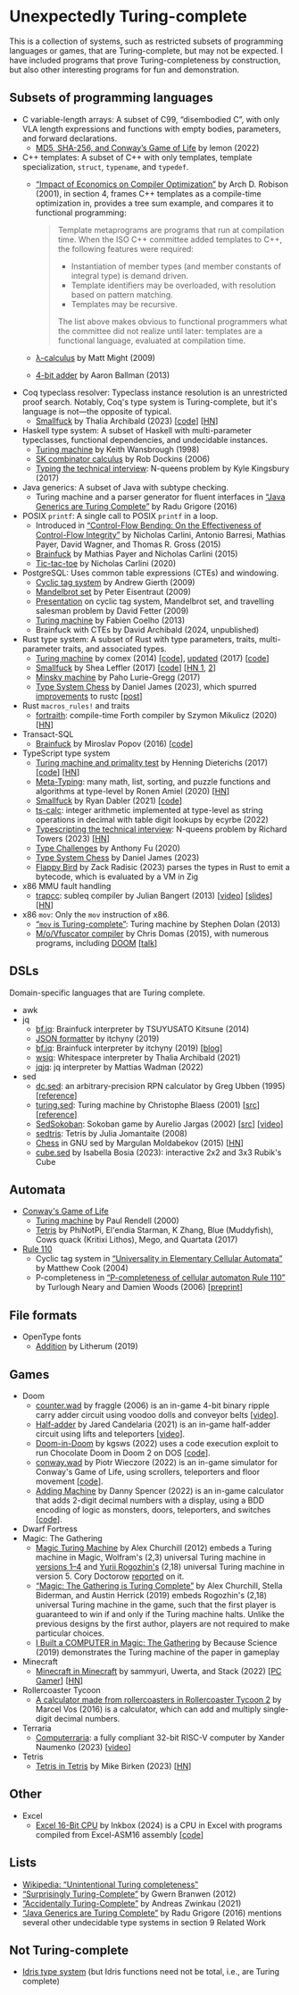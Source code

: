 # Unexpectedly Turing-complete

This is a collection of systems, such as restricted subsets of programming
languages or games, that are Turing-complete, but may not be expected. I have
included programs that prove Turing-completeness by construction, but also other
interesting programs for fun and demonstration.

## Subsets of programming languages

- C variable-length arrays: A subset of C99, “disembodied C”, with only VLA
  length expressions and functions with empty bodies, parameters, and forward
  declarations.
  - [MD5, SHA-256, and Conway’s Game of Life](https://lemon.rip/w/c99-vla-tricks/)
    by lemon (2022)
- C++ templates: A subset of C++ with only templates, template specialization,
  `struct`, `typename`, and `typedef`.
  - [“Impact of Economics on Compiler Optimization”](https://sci-hub.se/10.1145/376656.376751)
    by Arch D. Robison (2001), in section 4, frames C++ templates as a
    compile-time optimization in, provides a tree sum example, and compares it
    to functional programming:

    > Template metaprograms are programs that run at compilation time. When the
    > ISO C++ committee added templates to C++, the following features were
    > required:
    > - Instantiation of member types (and member constants of integral type) is
    >   demand driven.
    > - Template identifiers may be overloaded, with resolution based on pattern
    >   matching.
    > - Templates may be recursive.
    >
    > The list above makes obvious to functional programmers what the committee
    > did not realize until later: templates are a functional language,
    > evaluated at compilation time.

  - [λ-calculus](https://matt.might.net/articles/c++-template-meta-programming-with-lambda-calculus/)
    by Matt Might (2009)
  - [4-bit adder](https://github.com/AaronBallman/adder)
    by Aaron Ballman (2013)
- Coq typeclass resolver: Typeclass instance resolution is an unrestricted proof
  search. Notably, Coq's type system is Turing-complete, but it's language is
  not—the opposite of typical.
  - [Smallfuck](https://thaliaarchi.github.io/coq-turing-typeclass/)
    by Thalia Archibald (2023)
    [[code](https://github.com/thaliaarchi/coq-turing-typeclass)]
    [[HN](https://news.ycombinator.com/item?id=35591529)]
- Haskell type system: A subset of Haskell with multi-parameter typeclasses,
  functional dependencies, and undecidable instances.
  - [Turing machine](https://www.lochan.org/keith/publications/undec.html)
    by Keith Wansbrough (1998)
  - [SK combinator calculus](https://wiki.haskell.org/Type_SK)
    by Rob Dockins (2006)
  - [Typing the technical interview](https://aphyr.com/posts/342-typing-the-technical-interview):
    N-queens problem by Kyle Kingsbury (2017)
- Java generics: A subset of Java with subtype checking.
  - Turing machine and a parser generator for fluent interfaces in
    [“Java Generics are Turing Complete”](https://arxiv.org/abs/1605.05274)
    by Radu Grigore (2016)
- POSIX `printf`: A single call to POSIX `printf` in a loop.
  - Introduced in [“Control-Flow Bending: On the Effectiveness of Control-Flow
    Integrity”](https://nebelwelt.net/publications/#15SEC)
    by Nicholas Carlini, Antonio Barresi, Mathias Payer, David Wagner, and
    Thomas R. Gross (2015)
  - [Brainfuck](https://github.com/HexHive/printbf)
    by Mathias Payer and Nicholas Carlini (2015)
  - [Tic-tac-toe](https://github.com/carlini/printf-tac-toe)
    by Nicholas Carlini (2020)
- PostgreSQL: Uses common table expressions (CTEs) and windowing.
  - [Cyclic tag system](https://wiki.postgresql.org/wiki/Cyclic_Tag_System)
    by Andrew Gierth (2009)
  - [Mandelbrot set](https://wiki.postgresql.org/wiki/Mandelbrot_set)
    by Peter Eisentraut (2009)
  - [Presentation](https://web.archive.org/web/20201111224603/http://assets.en.oreilly.com/1/event/27/High%20Performance%20SQL%20with%20PostgreSQL%20Presentation.pdf)
    on cyclic tag system, Mandelbrot set, and travelling salesman problem
    by David Fetter (2009)
  - [Turing machine](https://blog.coelho.net/database/2013/08/17/turing-sql-1.html)
    by Fabien Coelho (2013)
  - Brainfuck with CTEs by David Archibald (2024, unpublished)
- Rust type system: A subset of Rust with type parameters, traits,
  multi-parameter traits, and associated types.
  - [Turing machine](https://www.reddit.com/r/rust/comments/2o6yp8/comment/cmkrjz2/)
    by comex (2014)
    [[code](https://web.archive.org/web/20141225090046/http://pastie.org/9757227)],
    [updated](https://www.reddit.com/r/rust/comments/5y4x9r/comment/denibgy/)
    (2017)
    [[code](https://web.archive.org/web/20170316010408/https://ghostbin.com/paste/vnjmh)]
  - [Smallfuck](https://sdleffler.github.io/RustTypeSystemTuringComplete/)
    by Shea Leffler (2017)
    [[code](https://github.com/sdleffler/tarpit-rs)]
    [[HN 1](https://news.ycombinator.com/item?id=13843288), [2](https://news.ycombinator.com/item?id=26445332)]
  - [Minsky machine](https://github.com/paholg/minsky/)
    by Paho Lurie-Gregg (2017)
  - [Type System Chess](https://github.com/Dragon-Hatcher/type-system-chess)
    by Daniel James (2023), which spurred [improvements](https://github.com/rust-lang/rust/pull/114611)
    to rustc [[post](https://nnethercote.github.io/2023/08/25/how-to-speed-up-the-rust-compiler-in-august-2023.html#my-improvements)]
- Rust `macros_rules!` and traits
  - [fortraith](https://github.com/Ashymad/fortraith): compile-time Forth
    compiler by Szymon Mikulicz (2020)
    [[HN](https://news.ycombinator.com/item?id=23501474)]
- Transact-SQL
  - [Brainfuck](https://stackoverflow.com/questions/900055/is-sql-or-even-tsql-turing-complete/34847489#34847489)
    by Miroslav Popov (2016)
    [[code](https://github.com/PopovMP/BrainFuck-SQL)]
- TypeScript type system
  - [Turing machine and primality test](https://github.com/microsoft/TypeScript/issues/14833)
    by Henning Dieterichs (2017)
    [[code](https://gist.github.com/hediet/63f4844acf5ac330804801084f87a6d4)]
    [[HN](https://news.ycombinator.com/item?id=14905043)]
  - [Meta-Typing](https://github.com/ronami/meta-typing): many math, list,
    sorting, and puzzle functions and algorithms at type-level
    by Ronen Amiel (2020)
    [[HN](https://news.ycombinator.com/item?id=36595512)]
  - [Smallfuck](https://itnext.io/typescript-and-turing-completeness-ba8ded8f3de3)
    by Ryan Dabler (2021)
    [[code](https://gist.github.com/ryandabler/fd7884cb9072e66717d9f5d4b23bd5e8)]
  - [ts-calc](https://github.com/ecyrbe/ts-calc): integer arithmetic implemented
    at type-level as string operations in decimal with table digit lookups
    by ecyrbe (2022)
  - [Typescripting the technical interview](https://www.richard-towers.com/2023/03/11/typescripting-the-technical-interview.html):
    N-queens problem by Richard Towers (2023)
    [[HN](https://news.ycombinator.com/item?id=35120084)]
  - [Type Challenges](https://github.com/type-challenges/type-challenges)
    by Anthony Fu (2020)
  - [Type System Chess](https://github.com/Dragon-Hatcher/type-system-chess)
    by Daniel James (2023)
  - [Flappy Bird](https://zackoverflow.dev/writing/flappy-bird-in-type-level-typescript/)
    by Zack Radisic (2023) parses the types in Rust to emit a bytecode, which is
    evaluated by a VM in Zig
- x86 MMU fault handling
  - [trapcc](https://github.com/jbangert/trapcc): subleq compiler
    by Julian Bangert (2013)
    [[video](https://www.youtube.com/watch?v=eSRcvrVs5ug)]
    [[slides](https://github.com/jbangert/trapcc/blob/master/slides/PFLA-shmoocon.pdf)]
    [[HN](https://news.ycombinator.com/item?id=5261598)]
- x86 `mov`: Only the `mov` instruction of x86.
  - [“`mov` is Turing-complete”](https://web.archive.org/web/20130924014250/http://www.cl.cam.ac.uk/~sd601/papers/mov.pdf):
    Turing machine by Stephen Dolan (2013)
  - [M/o/Vfuscator compiler](https://github.com/xoreaxeaxeax/movfuscator)
    by Chris Domas (2015), with numerous programs, including [DOOM](https://github.com/xoreaxeaxeax/movfuscator/tree/master/validation/doom)
    [[talk](https://www.youtube.com/watch?v=2VF_wPkiBJY)]

## DSLs

Domain-specific languages that are Turing complete.

- awk
- jq
  - [bf.jq](https://github.com/MakeNowJust/bf.jq): Brainfuck interpreter
    by TSUYUSATO Kitsune (2014)
  - [JSON formatter](https://itchyny.medium.com/json-formatter-written-in-jq-b716c281afd7)
    by itchyny (2019)
  - [bf.jq](https://github.com/itchyny/brainfuck/blob/main/bf.jq): Brainfuck
    interpreter by itchyny (2019) [[blog](https://itchyny.medium.com/json-formatter-written-in-jq-b716c281afd7)]
  - [wsjq](https://github.com/thaliaarchi/wsjq): Whitespace interpreter
    by Thalia Archibald (2021)
  - [jqjq](https://github.com/wader/jqjq): jq interpreter
    by Mattias Wadman (2022)
- sed
  - [dc.sed](https://catonmat.net/ftp/sed/dc.sed): an arbitrary-precision RPN
    calculator by Greg Ubben (1995) [[reference](https://catonmat.net/proof-that-sed-is-turing-complete)]
  - [turing.sed](https://catonmat.net/ftp/sed/turing.txt): Turing machine
    by Christophe Blaess (2001) [[src](https://catonmat.net/ftp/sed/turing.sed)]
    [[reference](https://catonmat.net/proof-that-sed-is-turing-complete)]
  - [SedSokoban](https://aurelio.net/projects/sedsokoban/): Sokoban game
    by Aurelio Jargas (2002) [[src](https://github.com/aureliojargas/sokoban.sed)]
    [[video](https://www.youtube.com/watch?v=bg3x43E-yjo)]
  - [sedtris](https://github.com/uuner/sedtris): Tetris
    by Julia Jomantaite (2008)
  - [Chess](https://github.com/moldabekov/chess-sed) in GNU sed by
    Margulan Moldabekov (2015) [[HN](https://news.ycombinator.com/item?id=37896854)]
  - [cube.sed](https://github.com/izabera/cube.sed)
    by Isabella Bosia (2023): interactive 2x2 and 3x3 Rubik's Cube

## Automata

- [Conway's Game of Life](https://en.wikipedia.org/wiki/Conway%27s_Game_of_Life)
  - [Turing machine](http://rendell-attic.org/gol/tm.htm)
    by Paul Rendell (2000)
  - [Tetris](https://codegolf.stackexchange.com/questions/11880/build-a-working-game-of-tetris-in-conways-game-of-life)
    by PhiNotPi, El'endia Starman, K Zhang, Blue (Muddyfish), Cows quack
    (Kritixi Lithos), Mego, and Quartata (2017)
- [Rule 110](https://en.wikipedia.org/wiki/Rule_110)
  - Cyclic tag system in [“Universality in Elementary Cellular Automata”](https://wpmedia.wolfram.com/uploads/sites/13/2018/02/15-1-1.pdf)
    by Matthew Cook (2004)
  - P-completeness in [“P-completeness of cellular automaton Rule 110”](https://link.springer.com/chapter/10.1007/11786986_13)
    by Turlough Neary and Damien Woods (2006)
    [[preprint](http://services.ini.uzh.ch/~tneary/NearyWoodsBCRI-04-06.pdf)]

## File formats

- OpenType fonts
  - [Addition](https://litherum.blogspot.com/2019/03/addition-font.html)
    by Litherum (2019)

## Games

- Doom
  - [counter.wad](https://www.doomworld.com/idgames/levels/doom2/Ports/a-c/counter)
    by fraggle (2006) is an in-game 4-bit binary ripple carry adder circuit
    using voodoo dolls and conveyor belts [[video](https://www.youtube.com/watch?v=pvji3DJNnqE)].
  - [Half-adder](https://calabi-yau.space/blog/doom.html)
    by Jared Candelaria (2021) is an in-game half-adder circuit using lifts and
    teleporters [[video](https://www.youtube.com/watch?v=qB9R3L5FZ3Q)].
  - [Doom-in-Doom](https://www.youtube.com/watch?v=c6hnQ1RKhbo)
    by kgsws (2022) uses a code execution exploit to run Chocolate Doom in Doom
    2 on DOS [[code](https://github.com/kgsws/doom-in-doom)].
  - [conway.wad](https://www.doomworld.com/forum/topic/131881-conways-game-of-life-in-boom/)
    by Piotr Wieczore (2022) is an in-game simulator for Conway's Game of Life,
    using scrollers, teleporters and floor movement [[code](https://github.com/pwiecz/conway.wad)].
  - [Adding Machine](https://blog.otterstack.com/posts/202212-doom-calculator/)
    by Danny Spencer (2022) is an in-game calculator that adds 2-digit decimal
    numbers with a display, using a BDD encoding of logic as monsters, doors,
    teleporters, and switches [[code](https://github.com/nukep/doom-calculator)].
- Dwarf Fortress
- Magic: The Gathering
  - [Magic Turing Machine](https://www.toothycat.net/~hologram/Turing/)
    by Alex Churchill (2012) embeds a Turing machine in Magic, Wolfram's (2,3)
    universal Turing machine in [versions 1–4](https://www.toothycat.net/~hologram/Turing/Future.html)
    and [Yurii Rogozhin's](https://www.sciencedirect.com/science/article/pii/S0304397596000771)
    (2,18) universal Turing machine in version 5. Cory Doctorow [reported](https://boingboing.net/2012/09/12/magic-the-gathering.html)
    on it.
  - [“Magic: The Gathering is Turing Complete”](https://arxiv.org/abs/1904.09828)
    by Alex Churchill, Stella Biderman, and Austin Herrick (2019) embeds
    Rogozhin's (2,18) universal Turing machine in the game, such that the first
    player is guaranteed to win if and only if the Turing machine halts. Unlike
    the previous designs by the first author, players are not required to make
    particular choices.
  - [I Built a COMPUTER in Magic: The Gathering](https://www.youtube.com/watch?v=pdmODVYPDLA)
    by Because Science (2019) demonstrates the Turing machine of the paper in
    gameplay
- Minecraft
  - [Minecraft in Minecraft](https://www.youtube.com/watch?v=-BP7DhHTU-I)
    by sammyuri, Uwerta, and Stack (2022)
    [[PC Gamer](https://www.pcgamer.com/minecraftception-redstone-pc-chungus/)]
    [[HN](https://news.ycombinator.com/item?id=36716916)]
- Rollercoaster Tycoon
  - [A calculator made from rollercoasters in Rollercoaster Tycoon 2](https://www.youtube.com/watch?v=RQGa0DPwes0)
    by Marcel Vos (2016) is a calculator, which can add and multiply
    single-digit decimal numbers.
- Terraria
  - [Computerraria](https://github.com/misprit7/computerraria): a fully
    compliant 32-bit RISC-V computer
    by Xander Naumenko (2023)
    [[video](https://www.youtube.com/watch?v=zXPiqk0-zDY)]
- Tetris
  - [Tetris in Tetris](https://meatfighter.com/tetromino-computer/)
    by Mike Birken (2023)
    [[HN](https://news.ycombinator.com/item?id=34309725)]

## Other

- Excel
  - [Excel 16-Bit CPU](https://www.youtube.com/watch?v=5rg7xvTJ8SU)
    by Inkbox (2024) is a CPU in Excel with programs compiled from Excel-ASM16
    assembly [[code](https://github.com/InkboxSoftware/excelCPU)]

## Lists

- [Wikipedia: “Unintentional Turing completeness”](https://en.wikipedia.org/wiki/Turing_completeness#Unintentional_Turing_completeness)
- [“Surprisingly Turing-Complete”](https://gwern.net/turing-complete)
  by Gwern Branwen (2012)
- [”Accidentally Turing-Complete”](http://beza1e1.tuxen.de/articles/accidentally_turing_complete.html)
  by Andreas Zwinkau (2021)
- [“Java Generics are Turing Complete”](https://arxiv.org/abs/1605.05274)
  by Radu Grigore (2016) mentions several other undecidable type systems in
  section 9 Related Work

## Not Turing-complete

- [Idris type system](https://cs.stackexchange.com/questions/19577/what-can-idris-not-do-by-giving-up-turing-completeness/23916#23916)
  (but Idris functions need not be total, i.e., are Turing complete)
